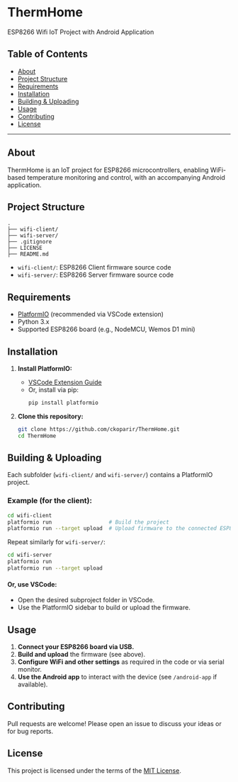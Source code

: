 # ThermHome

ESP8266 Wifi IoT Project with Android Application

## Table of Contents
- [About](#about)
- [Project Structure](#project-structure)
- [Requirements](#requirements)
- [Installation](#installation)
- [Building & Uploading](#building--uploading)
- [Usage](#usage)
- [Contributing](#contributing)
- [License](#license)

---

## About

ThermHome is an IoT project for ESP8266 microcontrollers, enabling WiFi-based temperature monitoring and control, with an accompanying Android application.

## Project Structure

```
.
├── wifi-client/   
├── wifi-server/   
├── .gitignore
├── LICENSE
├── README.md
```

- `wifi-client/`: ESP8266 Client firmware source code  
- `wifi-server/`: ESP8266 Server firmware source code  

## Requirements

- [PlatformIO](https://platformio.org/) (recommended via VSCode extension)
- Python 3.x
- Supported ESP8266 board (e.g., NodeMCU, Wemos D1 mini)

## Installation

1. **Install PlatformIO:**
   - [VSCode Extension Guide](https://platformio.org/install/ide?install=vscode)
   - Or, install via pip:
     ```sh
     pip install platformio
     ```

2. **Clone this repository:**
   ```sh
   git clone https://github.com/ckoparir/ThermHome.git
   cd ThermHome
   ```

## Building & Uploading

Each subfolder (`wifi-client/` and `wifi-server/`) contains a PlatformIO project.

### Example (for the client):
```sh
cd wifi-client
platformio run                  # Build the project
platformio run --target upload  # Upload firmware to the connected ESP8266
```

Repeat similarly for `wifi-server/`:

```sh
cd wifi-server
platformio run
platformio run --target upload
```

#### Or, use VSCode:
- Open the desired subproject folder in VSCode.
- Use the PlatformIO sidebar to build or upload the firmware.

## Usage

1. **Connect your ESP8266 board via USB.**
2. **Build and upload** the firmware (see above).
3. **Configure WiFi and other settings** as required in the code or via serial monitor.
4. **Use the Android app** to interact with the device (see `/android-app` if available).

## Contributing

Pull requests are welcome! Please open an issue to discuss your ideas or for bug reports.

## License

This project is licensed under the terms of the [MIT License](LICENSE).
